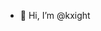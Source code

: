 - 👋 Hi, I’m @kxight


<!---
kxight/kxight is a ✨ special ✨ repository because its `README.md` (this file) appears on your GitHub profile.
You can click the Preview link to take a look at your changes.
--->
